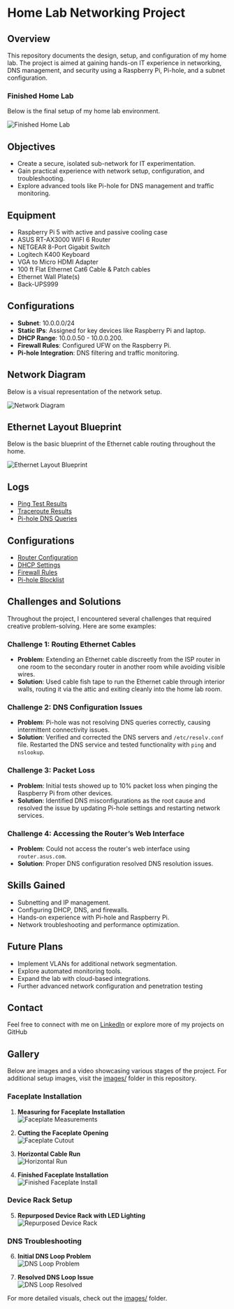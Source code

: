 # Home Lab Networking Project

## Overview
This repository documents the design, setup, and configuration of my home lab. The project is aimed at gaining hands-on IT experience in networking, DNS management, and security using a Raspberry Pi, Pi-hole, and a subnet configuration.

### Finished Home Lab
Below is the final setup of my home lab environment.

![Finished Home Lab](./images/Finished-Home-Lab.JPG)


## Objectives
- Create a secure, isolated sub-network for IT experimentation.
- Gain practical experience with network setup, configuration, and troubleshooting.
- Explore advanced tools like Pi-hole for DNS management and traffic monitoring.

## Equipment
- Raspberry Pi 5 with active and passive cooling case
- ASUS RT-AX3000 WIFI 6 Router
- NETGEAR 8-Port Gigabit Switch
- Logitech K400 Keyboard
- VGA to Micro HDMI Adapter
- 100 ft Flat Ethernet Cat6 Cable & Patch cables
- Ethernet Wall Plate(s)
- Back-UPS999

## Configurations
- **Subnet**: 10.0.0.0/24
- **Static IPs**: Assigned for key devices like Raspberry Pi and laptop.
- **DHCP Range**: 10.0.0.50 - 10.0.0.200.
- **Firewall Rules**: Configured UFW on the Raspberry Pi.
- **Pi-hole Integration**: DNS filtering and traffic monitoring.

## Network Diagram
Below is a visual representation of the network setup.

![Network Diagram](./images/Homelab-Network-Diagram.jpg)

## Ethernet Layout Blueprint
Below is the basic blueprint of the Ethernet cable routing throughout the home.

![Ethernet Layout Blueprint](./images/Basic-Blueprint-Ethernet-Layout.png) 


## Logs
- [Ping Test Results](./logs/ping-test-results.log)
- [Traceroute Results](./logs/traceroute-test.log)
- [Pi-hole DNS Queries](./logs/pihole-dns-queries.log)

## Configurations
- [Router Configuration](./configs/router-config.txt)
- [DHCP Settings](./configs/DHCPSettings)
- [Firewall Rules](./configs/ufw-rules.txt)
- [Pi-hole Blocklist](./configs/pihole-blocklist.txt)

## Challenges and Solutions
Throughout the project, I encountered several challenges that required creative problem-solving. Here are some examples:

### Challenge 1: Routing Ethernet Cables
- **Problem**: Extending an Ethernet cable discreetly from the ISP router in one room to the secondary router in another room while avoiding visible wires.
- **Solution**: Used cable fish tape to run the Ethernet cable through interior walls, routing it via the attic and exiting cleanly into the home lab room.

### Challenge 2: DNS Configuration Issues
- **Problem**: Pi-hole was not resolving DNS queries correctly, causing intermittent connectivity issues.
- **Solution**: Verified and corrected the DNS servers and `/etc/resolv.conf` file. Restarted the DNS service and tested functionality with `ping` and `nslookup`.

### Challenge 3: Packet Loss
- **Problem**: Initial tests showed up to 10% packet loss when pinging the Raspberry Pi from other devices.
- **Solution**: Identified DNS misconfigurations as the root cause and resolved the issue by updating Pi-hole settings and restarting network services.

### Challenge 4: Accessing the Router’s Web Interface
- **Problem**: Could not access the router's web interface using `router.asus.com`.
- **Solution**: Proper DNS configuration resolved DNS resolution issues.

## Skills Gained
- Subnetting and IP management.
- Configuring DHCP, DNS, and firewalls.
- Hands-on experience with Pi-hole and Raspberry Pi.
- Network troubleshooting and performance optimization.

## Future Plans
- Implement VLANs for additional network segmentation.
- Explore automated monitoring tools.
- Expand the lab with cloud-based integrations.
- Further advanced network configuration and penetration testing

## Contact
Feel free to connect with me on [LinkedIn](https://www.linkedin.com/in/kendric-cuthbertson-9626b5210/) or explore more of my projects on GitHub

## Gallery
Below are images and a video showcasing various stages of the project. For additional setup images, visit the [images/](./images/) folder in this repository.

### Faceplate Installation
1. **Measuring for Faceplate Installation**  
   ![Faceplate Measurements](./images/Faceplate-measurments.JPG)

2. **Cutting the Faceplate Opening**  
   ![Faceplate Cutout](./images/Faceplate-cutout.JPG)

3. **Horizontal Cable Run**  
   ![Horizontal Run](./images/Horizonatal-Run.JPG)

4. **Finished Faceplate Installation**  
   ![Finished Faceplate Install](./images/Finished-Faceplate-Install.JPG)

### Device Rack Setup
5. **Repurposed Device Rack with LED Lighting**  
   ![Repurposed Device Rack](./images/Repurposed-Device-Rack.JPG)

### DNS Troubleshooting
6. **Initial DNS Loop Problem**  
   ![DNS Loop Problem](./images/DNS-Loop-Problem.JPG)

7. **Resolved DNS Loop Issue**  
   ![DNS Loop Resolved](./images/DNS-Loop-Resolved.JPG)


For more detailed visuals, check out the [images/](./images/) folder.

